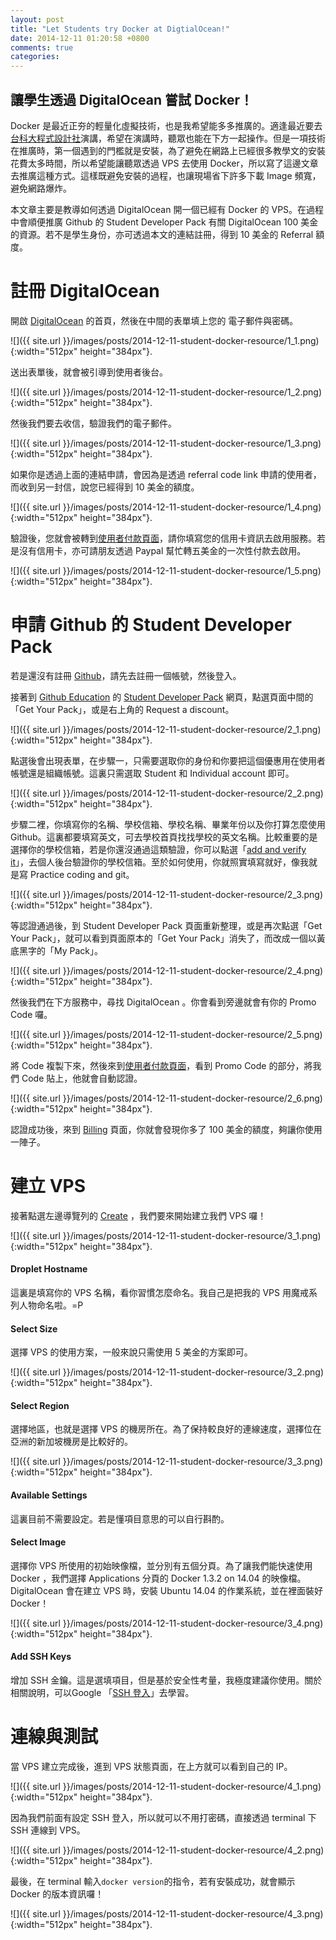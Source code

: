 ```yaml
---
layout: post
title: "Let Students try Docker at DigtialOcean!"
date: 2014-12-11 01:20:58 +0800
comments: true
categories:
---
```


讓學生透過 DigitalOcean 嘗試 Docker！
-----------------------------------

Docker 是最近正夯的輕量化虛擬技術，也是我希望能多多推廣的。適逢最近要去[台科大程式設計社](http://ntustcoding.club/)演講，希望在演講時，聽眾也能在下方一起操作。但是一項技術在推廣時，第一個遇到的門檻就是安裝，為了避免在網路上已經很多教學文的安裝花費太多時間，所以希望能讓聽眾透過 VPS 去使用 Docker，所以寫了這邊文章去推廣這種方式。這樣既避免安裝的過程，也讓現場省下許多下載 Image 頻寬，避免網路爆炸。

本文章主要是教導如何透過 DigitalOcean 開一個已經有 Docker 的 VPS。在過程中會順便推廣 Github 的 Student Developer Pack 有關 DigitalOcean  100 美金的資源。若不是學生身份，亦可透過本文的連結註冊，得到 10 美金的 Referral 額度。

<!-- more -->

# 註冊 DigitalOcean
開啟 [DigitalOcean](http://goo.gl/P9rn2B) 的首頁，然後在中間的表單填上您的 電子郵件與密碼。

![]({{ site.url }}/images/posts/2014-12-11-student-docker-resource/1_1.png){:width="512px" height="384px"}.

送出表單後，就會被引導到使用者後台。

![]({{ site.url }}/images/posts/2014-12-11-student-docker-resource/1_2.png){:width="512px" height="384px"}.

然後我們要去收信，驗證我們的電子郵件。

![]({{ site.url }}/images/posts/2014-12-11-student-docker-resource/1_3.png){:width="512px" height="384px"}.

如果你是透過上面的連結申請，會因為是透過 referral code link 申請的使用者，而收到另一封信，說您已經得到 10 美金的額度。

![]({{ site.url }}/images/posts/2014-12-11-student-docker-resource/1_4.png){:width="512px" height="384px"}.

驗證後，您就會被轉到[使用者付款頁面](https://cloud.digitalocean.com/user_payment_profiles)，請你填寫您的信用卡資訊去啟用服務。若是沒有信用卡，亦可請朋友透過 Paypal 幫忙轉五美金的一次性付款去啟用。

![]({{ site.url }}/images/posts/2014-12-11-student-docker-resource/1_5.png){:width="512px" height="384px"}.

# 申請 Github 的 Student Developer Pack
若是還沒有註冊 [Github]()，請先去註冊一個帳號，然後登入。

接著到 [Github Education]() 的 [Student Developer Pack]() 網頁，點選頁面中間的「Get Your Pack」，或是右上角的 Request a discount。

![]({{ site.url }}/images/posts/2014-12-11-student-docker-resource/2_1.png){:width="512px" height="384px"}.

點選後會出現表單，在步驟一，只需要選取你的身份和你要把這個優惠用在使用者帳號還是組織帳號。這裏只需選取 Student 和 Individual account 即可。

![]({{ site.url }}/images/posts/2014-12-11-student-docker-resource/2_2.png){:width="512px" height="384px"}.

步驟二裡，你填寫你的名稱、學校信箱、學校名稱、畢業年份以及你打算怎麼使用Github。這裏都要填寫英文，可去學校首頁找找學校的英文名稱。比較重要的是選擇你的學校信箱，若是你還沒通過這類驗證，你可以點選「[add and verify it](https://github.com/settings/emails)」，去個人後台驗證你的學校信箱。至於如何使用，你就照實填寫就好，像我就是寫 Practice coding and git。

![]({{ site.url }}/images/posts/2014-12-11-student-docker-resource/2_3.png){:width="512px" height="384px"}.

等認證通過後，到 Student Developer Pack 頁面重新整理，或是再次點選「Get Your Pack」，就可以看到頁面原本的「Get Your Pack」消失了，而改成一個以黃底黑字的「My Pack」。

![]({{ site.url }}/images/posts/2014-12-11-student-docker-resource/2_4.png){:width="512px" height="384px"}.

然後我們在下方服務中，尋找 DigitalOcean 。你會看到旁邊就會有你的 Promo Code 囉。

![]({{ site.url }}/images/posts/2014-12-11-student-docker-resource/2_5.png){:width="512px" height="384px"}.

將 Code 複製下來，然後來到[使用者付款頁面](https://cloud.digitalocean.com/user_payment_profiles)，看到 Promo Code 的部分，將我們 Code 貼上，他就會自動認證。

![]({{ site.url }}/images/posts/2014-12-11-student-docker-resource/2_6.png){:width="512px" height="384px"}.

認證成功後，來到 [Billing](https://cloud.digitalocean.com/billing) 頁面，你就會發現你多了 100 美金的額度，夠讓你使用一陣子。

# 建立 VPS
接著點選左邊導覽列的 [Create](https://cloud.digitalocean.com/droplets/new) ，我們要來開始建立我們 VPS 囉！

![]({{ site.url }}/images/posts/2014-12-11-student-docker-resource/3_1.png){:width="512px" height="384px"}.

#### Droplet Hostname
這裏是填寫你的 VPS 名稱，看你習慣怎麼命名。我自己是把我的 VPS 用魔戒系列人物命名啦。=P

#### Select Size
選擇 VPS 的使用方案，一般來說只需使用 5 美金的方案即可。

![]({{ site.url }}/images/posts/2014-12-11-student-docker-resource/3_2.png){:width="512px" height="384px"}.

#### Select Region
選擇地區，也就是選擇 VPS 的機房所在。為了保持較良好的連線速度，選擇位在亞洲的新加坡機房是比較好的。

![]({{ site.url }}/images/posts/2014-12-11-student-docker-resource/3_3.png){:width="512px" height="384px"}.

#### Available Settings
這裏目前不需要設定。若是懂項目意思的可以自行斟酌。

#### Select Image
選擇你 VPS 所使用的初始映像檔，並分別有五個分頁。為了讓我們能快速使用 Docker ，我們選擇 Applications 分頁的 Docker 1.3.2 on 14.04 的映像檔。DigitalOcean 會在建立 VPS 時，安裝 Ubuntu 14.04 的作業系統，並在裡面裝好 Docker！

![]({{ site.url }}/images/posts/2014-12-11-student-docker-resource/3_4.png){:width="512px" height="384px"}.

#### Add SSH Keys
增加 SSH 金鑰。這是選填項目，但是基於安全性考量，我極度建議你使用。關於相關說明，可以Google 「[SSH 登入](https://www.google.com.tw/webhp?#newwindow=1&q=SSH+%E7%99%BB%E5%85%A5)」去學習。

# 連線與測試
當 VPS 建立完成後，進到 VPS 狀態頁面，在上方就可以看到自己的 IP。

![]({{ site.url }}/images/posts/2014-12-11-student-docker-resource/4_1.png){:width="512px" height="384px"}.

因為我們前面有設定 SSH 登入，所以就可以不用打密碼，直接透過 terminal 下 SSH 連線到 VPS。

![]({{ site.url }}/images/posts/2014-12-11-student-docker-resource/4_2.png){:width="512px" height="384px"}.

最後，在 terminal 輸入`docker version`的指令，若有安裝成功，就會顯示 Docker 的版本資訊囉！

![]({{ site.url }}/images/posts/2014-12-11-student-docker-resource/4_3.png){:width="512px" height="384px"}.
